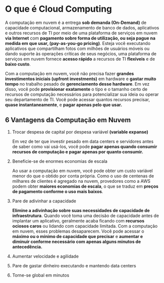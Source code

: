 # O que é Cloud Computing

A computação em nuvem é a entrega **sob demanda (On-Demand)** de capacidade computacional, armazenamento de banco de dados, aplicativos e outros recursos de TI por meio de uma plataforma de serviços em nuvem **via Internet** com **pagamento sobre forma de utilização, ou seja pague na medida em que usar, (pay-as-you-go pricing)**. Esteja você executando aplicativos que compartilham fotos com milhões de usuários móveis ou dando suporte às operações críticas de seus negócios, uma plataforma de serviços em nuvem fornece **acesso rápido** a recursos de TI **flexíveis** e de **baixo custo**.

Com a computação em nuvem, você não precisa fazer **grandes investimentos iniciais (upfront investments)** em hardware e **gastar muito tempo** no trabalho pesado de **gerenciamento desse hardware**. Em vez disso, você pode **provisionar exatamente** o tipo e o tamanho certo de recursos de computação necessários para potencializar sua ideia ou operar seu departamento de TI. Você pode acessar quantos recursos precisar, **quase instantaneamente**, e **pagar apenas pelo que usar.**

## 6 Vantagens da Computação em Nuvem

1. Trocar despesa de capital por despesa variável **(variable expanse)**

    Em vez de ter que investir pesado em data centers e servidores antes de saber como vai usá-los, você pode **pagar apenas quando consumir recursos de computação e pagar apenas por quanto consumir.**

2. Beneficie-se de enormes economias de escala

    Ao usar a computação em nuvem, você pode obter um custo variável menor do que o obtido por conta própria. Como o uso de centenas de milhares de clientes é agregado na nuvem, provedores como a AWS podem obter **maiores economias de escala**, o que se traduz em **preços de pagamento conforme o uso mais baixos**.

3. Pare de adivinhar a capacidade

    **Elimine a adivinhação sobre suas necessidades de capacidade de infraestrutura**. Quando você toma uma decisão de capacidade antes de implantar um aplicativo, geralmente acaba ficando com **recursos ociosos caros** ou lidando com capacidade limitada. Com a computação em nuvem, esses problemas desaparecem. Você pode acessar o **máximo ou o mínimo de capacidade que precisar** e **aumentar e diminuir conforme necessário com apenas alguns minutos de antecedência.**

4. Aumentar velocidade e agilidade
5. Pare de gastar dinheiro executando e mantendo data centers
6. Torne-se global em minutos